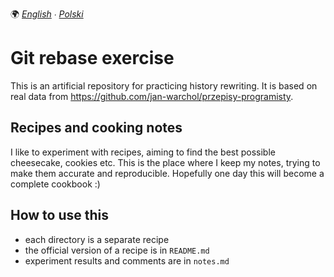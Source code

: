 🌍
*[English](README.md) ∙ [Polski](README-pl.md)*

Git rebase exercise
===================

This is an artificial repository for practicing history rewriting. It is based
on real data from https://github.com/jan-warchol/przepisy-programisty.


Recipes and cooking notes
-------------------------

I like to experiment with recipes, aiming to find the best possible cheesecake,
cookies etc. This is the place where I keep my notes, trying to make them
accurate and reproducible. Hopefully one day this will become a complete
cookbook :)

How to use this
---------------

* each directory is a separate recipe
* the official version of a recipe is in `README.md`
* experiment results and comments are in `notes.md`

